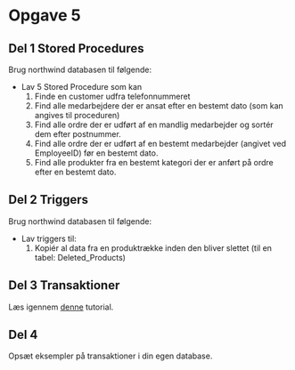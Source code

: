 # Opgave 5

## Del 1 Stored Procedures
Brug northwind databasen til følgende:
- Lav 5 Stored Procedure som kan 
  1. Finde en customer udfra telefonnummeret
  2. Find alle medarbejdere der er ansat efter en bestemt dato (som kan angives til proceduren)
  3. Find alle ordre der er udført af en mandlig medarbejder og sortér dem efter postnummer.
  4. Find alle ordre der er udført af en bestemt medarbejder (angivet ved EmployeeID) før en bestemt dato.
  5. Find alle produkter fra en bestemt kategori der er anført på ordre efter en bestemt dato.

## Del 2 Triggers
Brug northwind databasen til følgende:
- Lav triggers til:
  1. Kopiér al data fra en produktrække inden den bliver slettet (til en tabel: Deleted_Products)

## Del 3 Transaktioner
Læs igennem [denne](https://www.softwaretestinghelp.com/mysql-transaction-tutorial/) tutorial.  

## Del 4
Opsæt eksempler på transaktioner i din egen database.